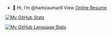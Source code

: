 - 👋 Hi, I’m @hamzaumar8
View [Online Resume](https://hamzaumar8.github.io/OnlineResume/)

[![My GitHub Stats](https://github-readme-stats.vercel.app/api?hamzaumar8)]()

[![My GitHub Language Stats](https://github-readme-stats.vercel.app/api/top-langs?hamzaumar8=jasongaylord&langs_count=5&theme=tokyonight)]()

